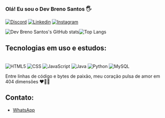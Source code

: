 
### Olá! Eu sou o Dev Breno Santos 🖐️

[![Discord](	https://img.shields.io/badge/Discord-7289DA?style=for-the-badge&logo=discord&logoColor=white)](https://discord.gg/gwAp5bGUEr)
[![Linkedin](	https://img.shields.io/badge/LinkedIn-0077B5?style=for-the-badge&logo=linkedin&logoColor=white)](https://www.linkedin.com/in/breno-amaral-84624123b/)
[![Instagram](https://img.shields.io/badge/Instagram-E4405F?style=for-the-badge&logo=instagram&logoColor=white)](https://www.instagram.com/breno_amaral.s/)

![Dev Breno Santos's GitHub stats](https://github-readme-stats.vercel.app/api?username=DevBrenoSantos&show_icons=true&theme=tokyonight)![Top Langs](https://github-readme-stats.vercel.app/api/top-langs/?username=DevBrenoSantos&layout=compact)

## Tecnologias em uso e estudos: 
<div style="display: inline_block"><br/>
    <img align="center" alt="HTML5" src="https://img.shields.io/badge/HTML5-E34F26?style=for-the-badge&logo=html5&logoColor=white">
    <img align="center" alt="CSS" src="https://img.shields.io/badge/CSS3-1572B6?style=for-the-badge&logo=css3&logoColor=white">
    <img align="center" alt="JavaScript" src="https://img.shields.io/badge/JavaScript-F7DF1E?style=for-the-badge&logo=javascript&logoColor=black">
    <img align="center" alt="Java" src="https://img.shields.io/badge/Java-ED8B00?style=for-the-badge&logo=openjdk&logoColor=white">
    <img align="center" alt="Python" src="https://img.shields.io/badge/Python-3776AB?style=for-the-badge&logo=python&logoColor=white">
    <img align="center" alt="MySQL" src="https://img.shields.io/badge/MySQL-00000F?style=for-the-badge&logo=mysql&logoColor=white">
</div>


 Entre linhas de código e bytes de paixão, meu coração pulsa de amor em 404 dimensões ❤️👩‍💻

 ## Contato:
 - [WhatsApp](https://wa.me/+5531992999149)<br/>
